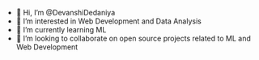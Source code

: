 - 👋 Hi, I’m @DevanshiDedaniya
- 👀 I’m interested in Web Development and Data Analysis
- 🌱 I’m currently learning ML
- 💞️ I’m looking to collaborate on open source projects related to ML and Web Development
  


<!---
DevanshiDedaniya/DevanshiDedaniya is a ✨ special ✨ repository because its `README.md` (this file) appears on your GitHub profile.
You can click the Preview link to take a look at your changes.
--->
